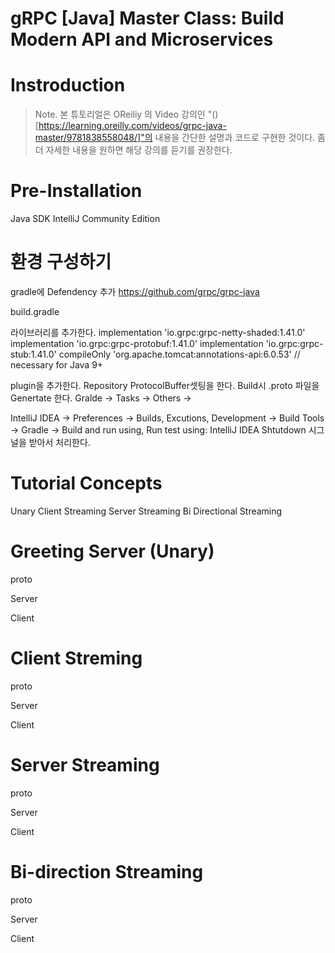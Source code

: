 # gRPC [Java] Master Class: Build Modern API and Microservices 



# Instroduction

> Note. 본 튜토리얼은 OReiliy 의 Video 강의인 "()[https://learning.oreilly.com/videos/grpc-java-master/9781838558048/]"의 내용을 간단한 설명과 코드로 구현한 것이다. 좀더 자세한 내용을 원하면 해당 강의를 듣기를 권장한다. 

# Pre-Installation
Java SDK
IntelliJ Community Edition


# 환경 구성하기
gradle에 Defendency 추가
https://github.com/grpc/grpc-java

build.gradle

라이브러리를 추가한다. 
implementation 'io.grpc:grpc-netty-shaded:1.41.0'
implementation 'io.grpc:grpc-protobuf:1.41.0'
implementation 'io.grpc:grpc-stub:1.41.0'
compileOnly 'org.apache.tomcat:annotations-api:6.0.53' // necessary for Java 9+


plugin을 추가한다.
Repository
ProtocolBuffer셋팅을 한다.
Build시 .proto 파일을 Genertate 한다.
Gralde -> Tasks -> Others -> 

IntelliJ IDEA -> Preferences -> Builds, Excutions, Development -> Build Tools -> Gradle -> Build and run using, Run test using: 
IntelliJ IDEA
Shtutdown 시그널을 받아서 처리한다.

# Tutorial Concepts
Unary
Client Streaming
Server Streaming
Bi Directional Streaming


# Greeting Server (Unary)
proto 

Server

Client

# Client Streming
proto

Server

Client

# Server Streaming 
proto

Server

Client

# Bi-direction Streaming
proto

Server

Client

